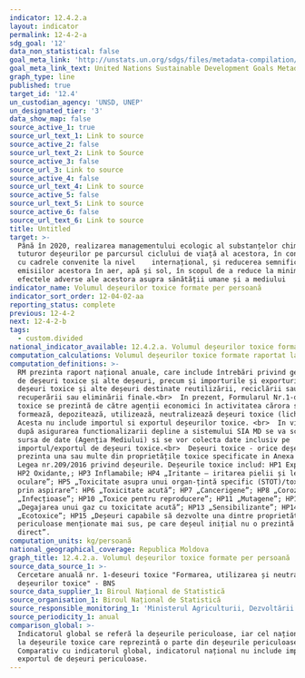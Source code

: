 ```yaml
---
indicator: 12.4.2.a
layout: indicator
permalink: 12-4-2-a
sdg_goal: '12'
data_non_statistical: false
goal_meta_link: 'http://unstats.un.org/sdgs/files/metadata-compilation/Metadata-Goal-12.pdf'
goal_meta_link_text: United Nations Sustainable Development Goals Metadata (pdf 782kB)
graph_type: line
published: true
target_id: '12.4'
un_custodian_agency: 'UNSD, UNEP'
un_designated_tier: '3'
data_show_map: false
source_active_1: true
source_url_text_1: Link to source
source_active_2: false
source_url_text_2: Link to Source
source_active_3: false
source_url_3: Link to source
source_active_4: false
source_url_text_4: Link to source
source_active_5: false
source_url_text_5: Link to source
source_active_6: false
source_url_text_6: Link to source
title: Untitled
target: >-
  Până în 2020, realizarea managementului ecologic al substanțelor chimice și a
  tuturor deșeurilor pe parcursul ciclului de viață al acestora, în conformitate
  cu cadrele convenite la nivel    internațional, și reducerea semnificativă a
  emisiilor acestora în aer, apă și sol, în scopul de a reduce la minimum
  efectele adverse ale acestora asupra sănătății umane și a mediului
indicator_name: Volumul deșeurilor toxice formate per persoană
indicator_sort_order: 12-04-02-aa
reporting_status: complete
previous: 12-4-2
next: 12-4-2-b
tags:
  - custom.divided
national_indicator_available: 12.4.2.a. Volumul deșeurilor toxice formate per persoană
computation_calculations: Volumul deșeurilor toxice formate raportat la Numărul populației.
computation_definitions: >-
  RM prezinta raport național anuale, care include întrebări privind generarea
  de deșeuri toxice și alte deșeuri, precum și importurile și exporturile de
  deșeuri toxice și alte deșeuri destinate reutilizării, reciclării sau
  recuperării sau eliminării finale.<br>  In prezent, Formularul Nr.1-deşeuri
  toxice se prezintă de către agenții economici în activitatea cărora se
  formează, depozitează, utilizează, neutralizează deșeuri toxice (lichidează).
  Acesta nu include importul si exportul deșeurilor toxice. <br>  In viitor,
  după asigurarea functionalizarii depline a sistemului SIA MD se va schimba
  sursa de date (Agenția Mediului) si se vor colecta date inclusiv pe
  importul/exportul de deșeuri toxice.<br>  Deșeuri toxice - orice deșeu care
  prezinta una sau multe din proprietățile toxice specificate in Anexa 3, din
  Legea nr.209/2016 privind deșeurile. Deșeurile toxice includ: HP1 Explozive;
  HP2 Oxidante,; HP3 Inflamabile; HP4 „Iritante – iritarea pielii și leziuni
  oculare”; HP5 „Toxicitate asupra unui organ-țintă specific (STOT)/toxicitate
  prin aspirare”: HP6 „Toxicitate acută”; HP7 „Cancerigene”; HP8 „Corozive”; HP9
  „Infecțioase”; HP10 „Toxice pentru reproducere”; HP11 „Mutagene”; HP12
  „Degajarea unui gaz cu toxicitate acută”; HP13 „Sensibilizante”; HP14
  „Ecotoxice”; HP15 „Deșeuri capabile să dezvolte una dintre proprietățile
  periculoase menționate mai sus, pe care deșeul inițial nu o prezintă în mod
  direct”.
computation_units: kg/persoană
national_geographical_coverage: Republica Moldova
graph_title: 12.4.2.a. Volumul deșeurilor toxice formate per persoană
source_data_source_1: >-
  Cercetare anuală nr. 1-deseuri toxice "Formarea, utilizarea și neutralizarea
  deșeurilor toxice" - BNS
source_data_supplier_1: Biroul Național de Statistică
source_organisation_1: Biroul Național de Statistică
source_responsible_monitoring_1: 'Ministerul Agriculturii, Dezvoltării Regionale și Mediului'
source_periodicity_1: anual
comparison_global: >-
  Indicatorul global se referă la deșeurile periculoase, iar cel național doar
  la deșeurile toxice care reprezintă o parte din deșeurile periculoase<br> 
  Comparativ cu indicatorul global, indicatorul național nu include importul si
  exportul de deșeuri periculoase.
---
```

